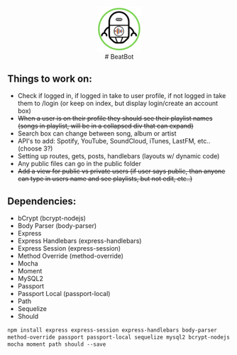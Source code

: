 <p align="center" text-align="center">
  <img width="100" src="https://raw.githubusercontent.com/sahanabalram/BeatBot/master/public/images/BeatBot-Logo.PNG" alt="BeatBot - Logo"><br>
  # BeatBot
</p>

## Things to work on:
- Check if logged in, if logged in take to user profile, if not logged in take them to /login (or keep on index, but display login/create an account box)
- ~~When a user is on their profile they should see their playlist names (songs in playlist, will be in a collapsed div that can expand)~~
- Search box can change between song, album or artist
- API's to add: Spotify, YouTube, SoundCloud, iTunes, LastFM, etc.. (choose 3?)
- Setting up routes, gets, posts, handlebars (layouts w/ dynamic code)
- Any public files can go in the public folder
- ~~Add a view for public vs private users (if user says public, than anyone can type in users name and see playlists, but not edit, etc..)~~

## Dependencies:
- bCrypt (bcrypt-nodejs)
- Body Parser (body-parser)
- Express
- Express Handlebars (express-handlebars)
- Express Session (express-session)
- Method Override (method-override)
- Mocha
- Moment
- MySQL2
- Passport
- Passport Local (passport-local)
- Path
- Sequelize
- Should

```
npm install express express-session express-handlebars body-parser method-override passport passport-local sequelize mysql2 bcrypt-nodejs mocha moment path should --save
```

